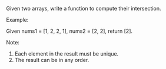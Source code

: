 Given two arrays, write a function to compute their intersection.

Example:

Given nums1 = [1, 2, 2, 1], nums2 = [2, 2], return [2].

Note:
1. Each element in the result must be unique.
2. The result can be in any order.